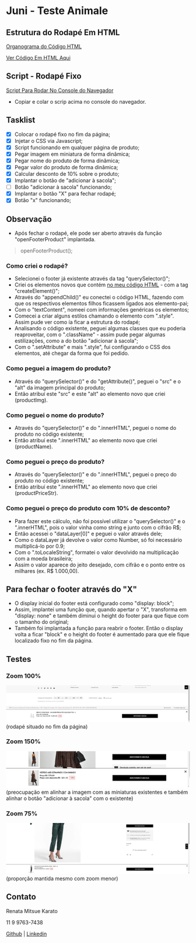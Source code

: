 # Juni - Teste Animale

## Estrutura do Rodapé Em HTML

[Organograma do Código HTML](https://whimsical.com/embed/H8xjMLif1GLHBTZzA9Ex1u)

[Ver Código Em HTML Aqui](https://github.com/rmkarato/juni/blob/main/code/teste-juni-estrutura.html)

## Script - Rodapé Fixo

[Script Para Rodar No Console do Navegador](https://github.com/rmkarato/juni/blob/main/code/teste-juni-console-animale.txt)

- Copiar e colar o scrip acima no console do navegador.

## Tasklist

- [x] Colocar o rodapé fixo no fim da página;
- [x] Injetar o CSS via Javascript;
- [x] Script funcionando em qualquer página de produto;
- [x] Pegar imagem em miniatura de forma dinâmica;
- [x] Pegar nome do produto de forma dinâmica;
- [x] Pegar valor do produto de forma dinâmica;
- [x] Calcular desconto de 10% sobre o produto;
- [x] Implantar o botão de "adicionar à sacola";
- [ ] Botão "adicionar à sacola" funcionando;
- [x] Implantar o botão "X" para fechar rodapé;
- [x] Botão "x" funcionando;

## Observação

- Após fechar o rodapé, ele pode ser aberto através da função "openFooterProduct" implantada.

> openFooterProduct();

### Como criei o rodapé?

- Selecionei o footer já existente através da tag "querySelector()";
- Criei os elementos novos que contém [no meu código HTML](http://google.com/) - com a tag "createElement()";
- Através do "appendChild()" eu conectei o código HTML, fazendo com que os respectivos elementos filhos ficassem ligados aos elemento-pai;
- Com o "textContent", nomeei com informações genéricas os elementos;
- Comecei a criar alguns estilos chamando o elemento com ".style". Assim pude ver como ía ficar a estrutura do rodapé;
- Analisando o código existente, peguei algumas classes que eu poderia reaproveitar, com o ".className" - assim pude pegar algumas estilizações, como a do botão "adicionar à sacola";
- Com o ".setAttribute" e mais ".style", fui configurando o CSS dos elementos, até chegar da forma que foi pedido.

### Como peguei a imagem do produto?

- Através do "querySelector()" e do "getAttribute()", peguei o "src" e o "alt" da imagem principal do produto;
- Então atribuí este "src" e este "alt" ao elemento novo que criei (productImg).

### Como peguei o nome do produto?

- Através do "querySelector()" e do ".innerHTML", peguei o nome do produto no código existente;
- Então atribuí este ".innerHTML" ao elemento novo que criei (productName).

### Como peguei o preço do produto?

- Através do "querySelector()" e do ".innerHTML", peguei o preço do produto no código existente;
- Então atribuí este ".innerHTML" ao elemento novo que criei (productPriceStr).

### Como peguei o preço do produto com 10% de desconto?

- Para fazer este cálculo, não foi possível utilizar o "querySelector()" e o ".innerHTML", pois o valor vinha como string e junto com o cifrão R$;
- Então acessei o "dataLayer[0]" e peguei o valor através dele;
- Como o dataLayer já devolve o valor como Number, só foi necessário multiplicá-lo por 0.9;
- Com o ".toLocaleString", formatei o valor devolvido na multiplicação com a moeda brasileira;
- Assim o valor aparece do jeito desejado, com cifrão e o ponto entre os milhares (ex. R$ 1.000,00).

## Para fechar o footer através do "X"

- O display inicial do footer está configurado como "display: block";
- Assim, implantei uma função que, quando apertar o "X", transforma em "display: none" e também diminui o height do footer para que fique com o tamanho do original;
- Também foi implantada a função para reabrir o footer. Então o display volta a ficar "block" e o height do footer é aumentado para que ele fique localizado fixo no fim da página.

## Testes

### Zoom 100%
![](https://github.com/rmkarato/juni/blob/main/imgs/rodape-implantado-1.png?w=512)
(rodapé situado no fim da página)

### Zoom 150%
![](https://github.com/rmkarato/juni/blob/main/imgs/rodape-implantado-2.png?w=512)
(preocupação em alinhar a imagem com as miniaturas existentes e também alinhar o botão "adicionar à sacola" com o existente)

### Zoom 75%
![](https://github.com/rmkarato/juni/blob/main/imgs/rodape-implantado-3.png?w=512)
(proporção mantida mesmo com zoom menor)

## Contato

Renata Mitsue Karato

11 9 9763-7438

[Github](https://github.com/rmkarato) | [Linkedin](https://www.linkedin.com/in/rmkarato/)

